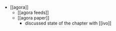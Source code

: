 - [[agora]]
  - [[agora feeds]]
  - [[agora paper]]
    - discussed state of the chapter with [[ivo]]
